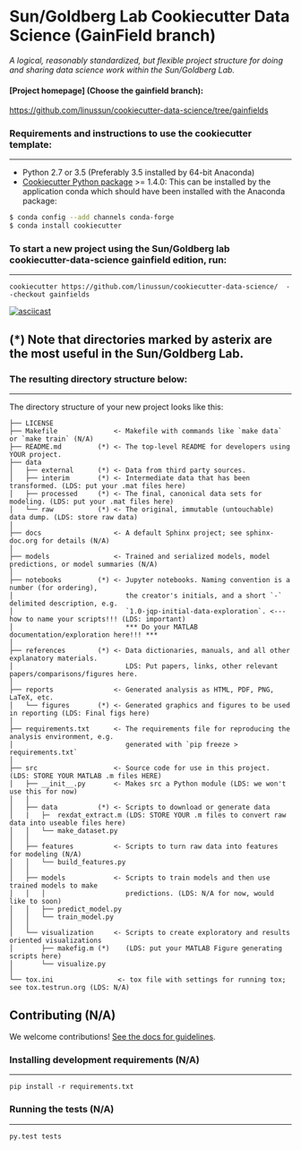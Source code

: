 # Sun/Goldberg Lab Cookiecutter Data Science (GainField branch) 

_A logical, reasonably standardized, but flexible project structure for doing and sharing data science work within the Sun/Goldberg Lab._


#### [Project homepage] (Choose the gainfield branch):
https://github.com/linussun/cookiecutter-data-science/tree/gainfields


### Requirements and instructions to use the cookiecutter template:
-----------
 - Python 2.7 or 3.5 (Preferably 3.5 installed by 64-bit Anaconda) 
 - [Cookiecutter Python package](http://cookiecutter.readthedocs.org/en/latest/installation.html) >= 1.4.0: This can be installed by the application conda which should have been installed with the Anaconda package:

``` bash
$ conda config --add channels conda-forge
$ conda install cookiecutter 
```


### To start a new project using the Sun/Goldberg lab cookiecutter-data-science gainfield edition, run:
------------

    cookiecutter https://github.com/linussun/cookiecutter-data-science/  --checkout gainfields

[![asciicast](https://asciinema.org/a/MxuoCEAcf5Q12LuGIhxHLaSmt.png)](https://asciinema.org/a/MxuoCEAcf5Q12LuGIhxHLaSmt)

## (*) Note that directories marked by asterix are the most useful in the Sun/Goldberg Lab.
### The resulting directory structure below: 
------------

The directory structure of your new project looks like this: 

```
├── LICENSE
├── Makefile              <- Makefile with commands like `make data` or `make train` (N/A)
├── README.md         (*) <- The top-level README for developers using YOUR project. 
├── data
│   ├── external      (*) <- Data from third party sources. 
│   ├── interim       (*) <- Intermediate data that has been transformed. (LDS: put your .mat files here)
│   ├── processed     (*) <- The final, canonical data sets for modeling. (LDS: put your .mat files here)
│   └── raw           (*) <- The original, immutable (untouchable) data dump. (LDS: store raw data)
│
├── docs                  <- A default Sphinx project; see sphinx-doc.org for details (N/A)
│
├── models                <- Trained and serialized models, model predictions, or model summaries (N/A)
│
├── notebooks         (*) <- Jupyter notebooks. Naming convention is a number (for ordering),
│                            the creator's initials, and a short `-` delimited description, e.g.
│                            `1.0-jqp-initial-data-exploration`. <--- how to name your scripts!!! (LDS: important)
│                            *** Do your MATLAB documentation/exploration here!!! ***
│
├── references        (*) <- Data dictionaries, manuals, and all other explanatory materials.
│                            LDS: Put papers, links, other relevant papers/comparisons/figures here.
│
├── reports               <- Generated analysis as HTML, PDF, PNG, LaTeX, etc.
│   └── figures       (*) <- Generated graphics and figures to be used in reporting (LDS: Final figs here)
│
├── requirements.txt      <- The requirements file for reproducing the analysis environment, e.g.
│                            generated with `pip freeze > requirements.txt`
│
├── src                   <- Source code for use in this project. (LDS: STORE YOUR MATLAB .m files HERE)
│   ├── __init__.py       <- Makes src a Python module (LDS: we won't use this for now)
│   │
│   ├── data          (*) <- Scripts to download or generate data
│   |   ├─  rexdat_extract.m (LDS: STORE YOUR .m files to convert raw data into useable files here)
│   │   └── make_dataset.py
│   │
│   ├── features          <- Scripts to turn raw data into features for modeling (N/A) 
│   │   └── build_features.py
│   │
│   ├── models            <- Scripts to train models and then use trained models to make
│   │   │                    predictions. (LDS: N/A for now, would like to soon)
│   │   ├── predict_model.py
│   │   └── train_model.py
│   │
│   └── visualization     <- Scripts to create exploratory and results oriented visualizations
│       ├── makefig.m (*)    (LDS: put your MATLAB Figure generating scripts here)
│       └── visualize.py
│
└── tox.ini                <- tox file with settings for running tox; see tox.testrun.org (LDS: N/A)
```

## Contributing (N/A)

We welcome contributions! [See the docs for guidelines](https://drivendata.github.io/cookiecutter-data-science/#contributing).

### Installing development requirements (N/A)
------------

    pip install -r requirements.txt

### Running the tests (N/A)
------------

    py.test tests
